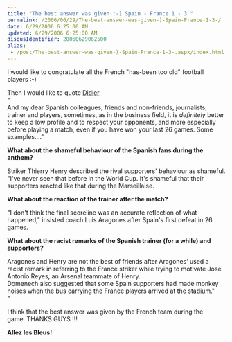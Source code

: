 ```yaml
---
title: "The best answer was given :-) Spain - France 1 - 3 "
permalink: /2006/06/29/The-best-answer-was-given-)-Spain-France-1-3-/
date: 6/29/2006 6:25:00 AM
updated: 6/29/2006 6:25:00 AM
disqusIdentifier: 20060629062500
alias:
 - /post/The-best-answer-was-given-)-Spain-France-1-3-.aspx/index.html
---
```

I would like to congratulate all the French "has-been too old" football players :-)

Then I would like to quote [Didier](http://www.didierbeck.com/)<br>"<br>And my dear Spanish colleagues, friends and non-friends, journalists, trainer and players, sometimes, as in the business field, it is *definitely* better to keep a low profile and to respect your opponents, and more especially before playing a match, even if you have won your last 26 games. Some examples...."
<!-- more -->

<strong>What about the shameful behaviour of the Spanish fans during the anthem?</strong>

Striker Thierry Henry described the rival supporters' behaviour as shameful. "I've never seen that before in the World Cup. It's shameful that their supporters reacted like that during the Marseillaise. 

<strong>What about the reaction of the trainer after the match? </strong>

"I don't think the final scoreline was an accurate reflection of what happened," insisted coach Luis Aragones after Spain's first defeat in 26 games. 

<strong>What about the racist remarks of the Spanish trainer (for a while) and supporters? </strong>

Aragones and Henry are not the best of friends after Aragones’ used a racist remark in referring to the France striker while trying to motivate Jose Antonio Reyes, an Arsenal teammate of Henry. <br>Domenech also suggested that some Spain supporters had made monkey noises when the bus carrying the France players arrived at the stadium."<br>"

I think that the best answer was given by the French team during the game. THANKS GUYS !!!

<strong>Allez les Bleus! </strong>
